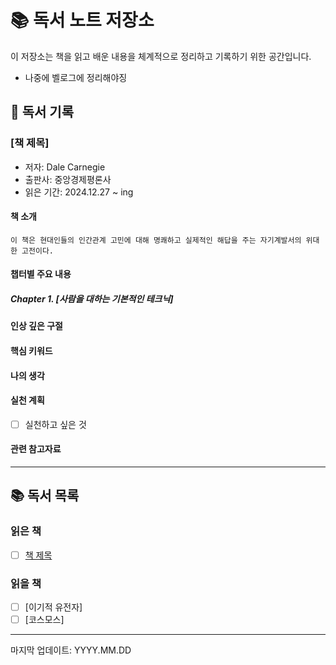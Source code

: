 # 📚 독서 노트 저장소

이 저장소는 책을 읽고 배운 내용을 체계적으로 정리하고 기록하기 위한 공간입니다.
- 나중에 벨로그에 정리해야징

## 📖 독서 기록

### [책 제목]
- 저자: Dale Carnegie
- 출판사: 중앙경제평론사
- 읽은 기간: 2024.12.27 ~ ing

#### 책 소개
```
이 책은 현대인들의 인간관계 고민에 대해 명쾌하고 실제적인 해답을 주는 자기계발서의 위대한 고전이다.
```

#### 챕터별 주요 내용
##### Chapter 1. [사람을 대하는 기본적인 테크닉]


#### 인상 깊은 구절
> 
#### 핵심 키워드

#### 나의 생각

#### 실천 계획
- [ ] 실천하고 싶은 것

#### 관련 참고자료

---

## 📚 독서 목록
### 읽은 책
- [ ] [책 제목](링크)

### 읽을 책
- [ ] [이기적 유전자]
- [ ] [코스모스]
      
---
마지막 업데이트: YYYY.MM.DD
